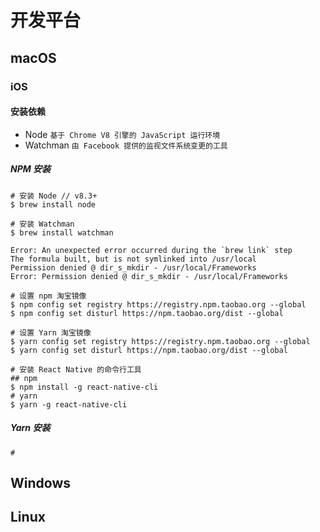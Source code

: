 # 开发平台

## macOS

### iOS

#### 安装依赖

- Node `基于 Chrome V8 引擎的 JavaScript 运行环境`
- Watchman `由 Facebook 提供的监视文件系统变更的工具`

##### NPM 安装

```shell
# 安装 Node // v8.3+
$ brew install node

# 安装 Watchman
$ brew install watchman

Error: An unexpected error occurred during the `brew link` step
The formula built, but is not symlinked into /usr/local
Permission denied @ dir_s_mkdir - /usr/local/Frameworks
Error: Permission denied @ dir_s_mkdir - /usr/local/Frameworks

# 设置 npm 淘宝镜像
$ npm config set registry https://registry.npm.taobao.org --global
$ npm config set disturl https://npm.taobao.org/dist --global

# 设置 Yarn 淘宝镜像
$ yarn config set registry https://registry.npm.taobao.org --global
$ yarn config set disturl https://npm.taobao.org/dist --global

# 安装 React Native 的命令行工具
## npm
$ npm install -g react-native-cli
# yarn
$ yarn -g react-native-cli

```

##### Yarn 安装

```shell
# 
```



## Windows

## Linux

